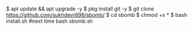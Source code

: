 #
$ apt update && apt upgrade -y
$ pkg install git -y
$ git clone https://github.com/sukhdevr898/sbomb/
$ cd sbomb
$ chmod +x *
$ bash install.sh
#next time bash sbomb.sh
